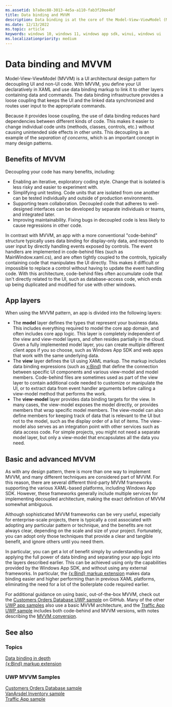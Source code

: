 ```yaml
---
ms.assetid: b7a8ec88-3013-4e5a-a110-fab3f20ee4bf
title: Data binding and MVVM
description: Data binding is at the core of the Model-View-ViewModel (MVVM) UI architectural design pattern, and enables loose coupling between UI and non-UI code.
ms.date: 12/13/2022
ms.topic: article
keywords: windows 10, windows 11, windows app sdk, winui, windows ui
ms.localizationpriority: medium
---
```


# Data binding and MVVM

Model-View-ViewModel (MVVM) is a UI architectural design pattern for decoupling UI and non-UI code. With MVVM, you define your UI declaratively in XAML and use data binding markup to link it to other layers containing data and commands. The data binding infrastructure provides a loose coupling that keeps the UI and the linked data synchronized and routes user input to the appropriate commands.

Because it provides loose coupling, the use of data binding reduces hard dependencies between different kinds of code. This makes it easier to change individual code units (methods, classes, controls, etc.) without causing unintended side effects in other units. This decoupling is an example of the *separation of concerns*, which is an important concept in many design patterns.

## Benefits of MVVM

Decoupling your code has many benefits, including:

* Enabling an iterative, exploratory coding style. Change that is isolated is less risky and easier to experiment with.
* Simplifying unit testing. Code units that are isolated from one another can be tested individually and outside of production environments.
* Supporting team collaboration. Decoupled code that adheres to well-designed interfaces can be developed by separate individuals or teams, and integrated later.
* Improving maintainability. Fixing bugs in decoupled code is less likely to cause regressions in other code.

In contrast with MVVM, an app with a more conventional "code-behind" structure typically uses data binding for display-only data, and responds to user input by directly handling events exposed by controls. The event handlers are implemented in code-behind files (such as MainWindow.xaml.cs), and are often tightly coupled to the controls, typically containing code that manipulates the UI directly. This makes it difficult or impossible to replace a control without having to update the event handling code. With this architecture, code-behind files often accumulate code that isn't directly related to the UI, such as database-access code, which ends up being duplicated and modified for use with other windows.

## App layers

When using the MVVM pattern, an app is divided into the following layers:

* The **model** layer defines the types that represent your business data. This includes everything required to model the core app domain, and often includes core app logic. This layer is completely independent of the view and view-model layers, and often resides partially in the cloud. Given a fully implemented model layer, you can create multiple different client apps if you so choose, such as Windows App SDK and web apps that work with the same underlying data.
* The **view** layer defines the UI using XAML markup. The markup includes data binding expressions (such as [x:Bind](/windows/uwp/xaml-platform/x-bind-markup-extension)) that define the connection between specific UI components and various view-model and model members. Code-behind files are sometimes used as part of the view layer to contain additional code needed to customize or manipulate the UI, or to extract data from event handler arguments before calling a view-model method that performs the work.
* The **view-model** layer provides data binding targets for the view. In many cases, the view-model exposes the model directly, or provides members that wrap specific model members. The view-model can also define members for keeping track of data that is relevant to the UI but not to the model, such as the display order of a list of items. The view-model also serves as an integration point with other services such as data access code. For simple projects, you might not need a separate model layer, but only a view-model that encapsulates all the data you need.

## Basic and advanced MVVM

As with any design pattern, there is more than one way to implement MVVM, and many different techniques are considered part of MVVM. For this reason, there are several different third-party MVVM frameworks supporting the various XAML-based platforms, including Windows App SDK. However, these frameworks generally include multiple services for implementing decoupled architecture, making the exact definition of MVVM somewhat ambiguous.

Although sophisticated MVVM frameworks can be very useful, especially for enterprise-scale projects, there is typically a cost associated with adopting any particular pattern or technique, and the benefits are not always clear, depending on the scale and size of your project. Fortunately, you can adopt only those techniques that provide a clear and tangible benefit, and ignore others until you need them.

In particular, you can get a lot of benefit simply by understanding and applying the full power of data binding and separating your app logic into the layers described earlier. This can be achieved using only the capabilities provided by the Windows App SDK, and without using any external frameworks. In particular, the [{x:Bind} markup extension](/windows/uwp/xaml-platform/x-bind-markup-extension) makes data binding easier and higher performing than in previous XAML platforms, eliminating the need for a lot of the boilerplate code required earlier.

For additional guidance on using basic, out-of-the-box MVVM, check out the [Customers Orders Database UWP sample](https://github.com/Microsoft/Windows-appsample-customers-orders-database) on GitHub. Many of the other [UWP app samples](https://github.com/Microsoft?q=windows-appsample
) also use a basic MVVM architecture, and the [Traffic App UWP sample](https://github.com/Microsoft/Windows-appsample-trafficapp) includes both code-behind and MVVM versions, with notes describing the [MVVM conversion](https://github.com/Microsoft/Windows-appsample-trafficapp/blob/MVVM/MVVM.md).

## See also

### Topics

[Data binding in depth](data-binding-in-depth.md)  
[{x:Bind} markup extension](/windows/uwp/xaml-platform/x-bind-markup-extension)

### UWP MVVM Samples

[Customers Orders Database sample](https://github.com/Microsoft/Windows-appsample-customers-orders-database)  
[VanArsdel Inventory sample](https://github.com/Microsoft/InventorySample)  
[Traffic App sample](https://github.com/Microsoft/Windows-appsample-trafficapp)
